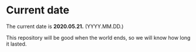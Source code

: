 # Current date

The current date is **2020.05.21.** (YYYY.MM.DD.)

This repository will be good when the world ends, so we will know how long it lasted.